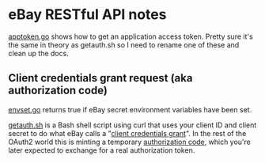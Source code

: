 # eBay RESTful API notes

[apptoken.go](apptoken.go) shows how to get an application access token. Pretty sure it's the same in theory as getauth.sh
so I need to rename one of these and clean up the docs.

## Client credentials grant request (aka authorization code)

[envset.go](envset.go) returns true if eBay secret environment variables have been set.

[getauth.sh](getauth.sh) is a Bash shell script using curl that
uses your client ID and client secret to do what eBay calls a "[client credentials grant](https://developer.ebay.com/api-docs/static/oauth-client-credentials-grant.html)". In the rest of the OAuth2 world this is minting
a temporary [authorization code](https://www.oauth.com/oauth2-servers/accessing-data/authorization-request/), which you're later expected to exchange for a real authorization token.
